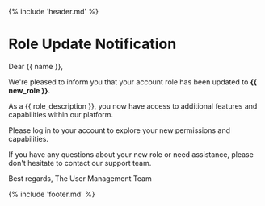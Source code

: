 {% include 'header.md' %}

# Role Update Notification

Dear {{ name }},

We're pleased to inform you that your account role has been updated to **{{ new_role }}**.

As a {{ role_description }}, you now have access to additional features and capabilities within our platform.

Please log in to your account to explore your new permissions and capabilities.

If you have any questions about your new role or need assistance, please don't hesitate to contact our support team.

Best regards,
The User Management Team

{% include 'footer.md' %}